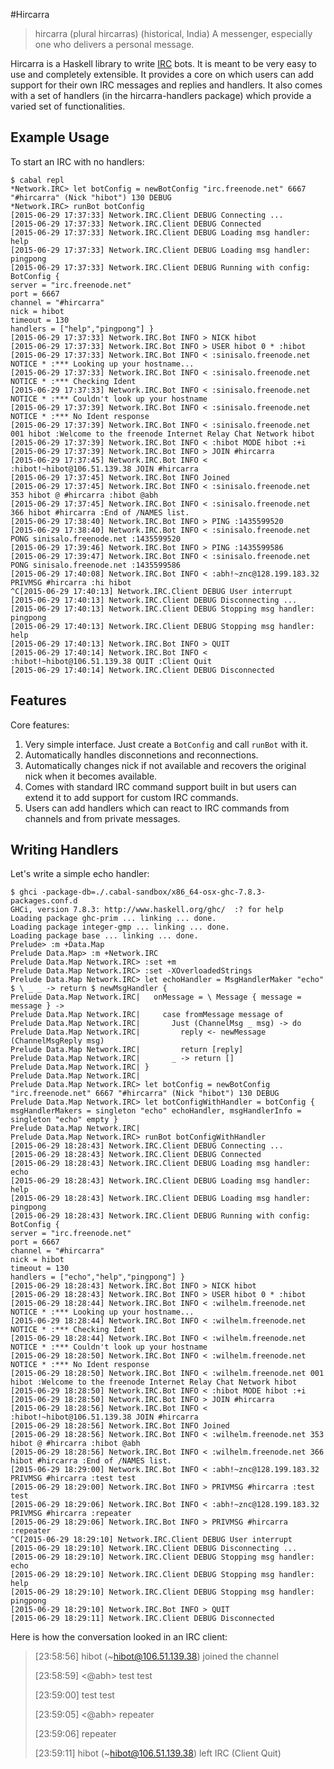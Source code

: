 #Hircarra

> hircarra (plural hircarras)
> (historical, India) A messenger, especially one who delivers a personal message.

Hircarra is a Haskell library to write [IRC][1] bots. It is meant to be very easy to use and completely extensible. It provides a core on which users can add support for their own IRC messages and replies and handlers. It also comes with a set of handlers (in the hircarra-handlers package) which provide a varied set of functionalities.


## Example Usage

To start an IRC with no handlers:

```
$ cabal repl
*Network.IRC> let botConfig = newBotConfig "irc.freenode.net" 6667 "#hircarra" (Nick "hibot") 130 DEBUG
*Network.IRC> runBot botConfig
[2015-06-29 17:37:33] Network.IRC.Client DEBUG Connecting ...
[2015-06-29 17:37:33] Network.IRC.Client DEBUG Connected
[2015-06-29 17:37:33] Network.IRC.Client DEBUG Loading msg handler: help
[2015-06-29 17:37:33] Network.IRC.Client DEBUG Loading msg handler: pingpong
[2015-06-29 17:37:33] Network.IRC.Client DEBUG Running with config:
BotConfig {
server = "irc.freenode.net"
port = 6667
channel = "#hircarra"
nick = hibot
timeout = 130
handlers = ["help","pingpong"] }
[2015-06-29 17:37:33] Network.IRC.Bot INFO > NICK hibot
[2015-06-29 17:37:33] Network.IRC.Bot INFO > USER hibot 0 * :hibot
[2015-06-29 17:37:33] Network.IRC.Bot INFO < :sinisalo.freenode.net NOTICE * :*** Looking up your hostname...
[2015-06-29 17:37:33] Network.IRC.Bot INFO < :sinisalo.freenode.net NOTICE * :*** Checking Ident
[2015-06-29 17:37:33] Network.IRC.Bot INFO < :sinisalo.freenode.net NOTICE * :*** Couldn't look up your hostname
[2015-06-29 17:37:39] Network.IRC.Bot INFO < :sinisalo.freenode.net NOTICE * :*** No Ident response
[2015-06-29 17:37:39] Network.IRC.Bot INFO < :sinisalo.freenode.net 001 hibot :Welcome to the freenode Internet Relay Chat Network hibot
[2015-06-29 17:37:39] Network.IRC.Bot INFO < :hibot MODE hibot :+i
[2015-06-29 17:37:39] Network.IRC.Bot INFO > JOIN #hircarra
[2015-06-29 17:37:45] Network.IRC.Bot INFO < :hibot!~hibot@106.51.139.38 JOIN #hircarra
[2015-06-29 17:37:45] Network.IRC.Bot INFO Joined
[2015-06-29 17:37:45] Network.IRC.Bot INFO < :sinisalo.freenode.net 353 hibot @ #hircarra :hibot @abh
[2015-06-29 17:37:45] Network.IRC.Bot INFO < :sinisalo.freenode.net 366 hibot #hircarra :End of /NAMES list.
[2015-06-29 17:38:40] Network.IRC.Bot INFO > PING :1435599520
[2015-06-29 17:38:40] Network.IRC.Bot INFO < :sinisalo.freenode.net PONG sinisalo.freenode.net :1435599520
[2015-06-29 17:39:46] Network.IRC.Bot INFO > PING :1435599586
[2015-06-29 17:39:47] Network.IRC.Bot INFO < :sinisalo.freenode.net PONG sinisalo.freenode.net :1435599586
[2015-06-29 17:40:08] Network.IRC.Bot INFO < :abh!~znc@128.199.183.32 PRIVMSG #hircarra :hi hibot
^C[2015-06-29 17:40:13] Network.IRC.Client DEBUG User interrupt
[2015-06-29 17:40:13] Network.IRC.Client DEBUG Disconnecting ...
[2015-06-29 17:40:13] Network.IRC.Client DEBUG Stopping msg handler: pingpong
[2015-06-29 17:40:13] Network.IRC.Client DEBUG Stopping msg handler: help
[2015-06-29 17:40:13] Network.IRC.Bot INFO > QUIT
[2015-06-29 17:40:14] Network.IRC.Bot INFO < :hibot!~hibot@106.51.139.38 QUIT :Client Quit
[2015-06-29 17:40:14] Network.IRC.Client DEBUG Disconnected
```

## Features

Core features:

1. Very simple interface. Just create a `BotConfig` and call `runBot` with it.
2. Automatically handles disconnetions and reconnections.
3. Automatically changes nick if not available and recovers the original nick when it becomes available.
4. Comes with standard IRC command support built in but users can extend it to add support for custom IRC commands.
5. Users can add handlers which can react to IRC commands from channels and from private messages.

## Writing Handlers

Let's write a simple echo handler:

```
$ ghci -package-db=./.cabal-sandbox/x86_64-osx-ghc-7.8.3-packages.conf.d            
GHCi, version 7.8.3: http://www.haskell.org/ghc/  :? for help
Loading package ghc-prim ... linking ... done.
Loading package integer-gmp ... linking ... done.
Loading package base ... linking ... done.
Prelude> :m +Data.Map
Prelude Data.Map> :m +Network.IRC
Prelude Data.Map Network.IRC> :set +m
Prelude Data.Map Network.IRC> :set -XOverloadedStrings
Prelude Data.Map Network.IRC> let echoHandler = MsgHandlerMaker "echo" $ \ _ _ -> return $ newMsgHandler {
Prelude Data.Map Network.IRC|   onMessage = \ Message { message = message } ->
Prelude Data.Map Network.IRC|     case fromMessage message of
Prelude Data.Map Network.IRC|       Just (ChannelMsg _ msg) -> do
Prelude Data.Map Network.IRC|         reply <- newMessage (ChannelMsgReply msg)
Prelude Data.Map Network.IRC|         return [reply]
Prelude Data.Map Network.IRC|       _ -> return []
Prelude Data.Map Network.IRC| }
Prelude Data.Map Network.IRC|
Prelude Data.Map Network.IRC> let botConfig = newBotConfig "irc.freenode.net" 6667 "#hircarra" (Nick "hibot") 130 DEBUG
Prelude Data.Map Network.IRC> let botConfigWithHandler = botConfig { msgHandlerMakers = singleton "echo" echoHandler, msgHandlerInfo = singleton "echo" empty }
Prelude Data.Map Network.IRC|
Prelude Data.Map Network.IRC> runBot botConfigWithHandler
[2015-06-29 18:28:43] Network.IRC.Client DEBUG Connecting ...
[2015-06-29 18:28:43] Network.IRC.Client DEBUG Connected
[2015-06-29 18:28:43] Network.IRC.Client DEBUG Loading msg handler: echo
[2015-06-29 18:28:43] Network.IRC.Client DEBUG Loading msg handler: help
[2015-06-29 18:28:43] Network.IRC.Client DEBUG Loading msg handler: pingpong
[2015-06-29 18:28:43] Network.IRC.Client DEBUG Running with config:
BotConfig {
server = "irc.freenode.net"
port = 6667
channel = "#hircarra"
nick = hibot
timeout = 130
handlers = ["echo","help","pingpong"] }
[2015-06-29 18:28:43] Network.IRC.Bot INFO > NICK hibot
[2015-06-29 18:28:43] Network.IRC.Bot INFO > USER hibot 0 * :hibot
[2015-06-29 18:28:44] Network.IRC.Bot INFO < :wilhelm.freenode.net NOTICE * :*** Looking up your hostname...
[2015-06-29 18:28:44] Network.IRC.Bot INFO < :wilhelm.freenode.net NOTICE * :*** Checking Ident
[2015-06-29 18:28:44] Network.IRC.Bot INFO < :wilhelm.freenode.net NOTICE * :*** Couldn't look up your hostname
[2015-06-29 18:28:50] Network.IRC.Bot INFO < :wilhelm.freenode.net NOTICE * :*** No Ident response
[2015-06-29 18:28:50] Network.IRC.Bot INFO < :wilhelm.freenode.net 001 hibot :Welcome to the freenode Internet Relay Chat Network hibot
[2015-06-29 18:28:50] Network.IRC.Bot INFO < :hibot MODE hibot :+i
[2015-06-29 18:28:50] Network.IRC.Bot INFO > JOIN #hircarra
[2015-06-29 18:28:56] Network.IRC.Bot INFO < :hibot!~hibot@106.51.139.38 JOIN #hircarra
[2015-06-29 18:28:56] Network.IRC.Bot INFO Joined
[2015-06-29 18:28:56] Network.IRC.Bot INFO < :wilhelm.freenode.net 353 hibot @ #hircarra :hibot @abh
[2015-06-29 18:28:56] Network.IRC.Bot INFO < :wilhelm.freenode.net 366 hibot #hircarra :End of /NAMES list.
[2015-06-29 18:29:00] Network.IRC.Bot INFO < :abh!~znc@128.199.183.32 PRIVMSG #hircarra :test test
[2015-06-29 18:29:00] Network.IRC.Bot INFO > PRIVMSG #hircarra :test test
[2015-06-29 18:29:06] Network.IRC.Bot INFO < :abh!~znc@128.199.183.32 PRIVMSG #hircarra :repeater
[2015-06-29 18:29:06] Network.IRC.Bot INFO > PRIVMSG #hircarra :repeater
^C[2015-06-29 18:29:10] Network.IRC.Client DEBUG User interrupt
[2015-06-29 18:29:10] Network.IRC.Client DEBUG Disconnecting ...
[2015-06-29 18:29:10] Network.IRC.Client DEBUG Stopping msg handler: echo
[2015-06-29 18:29:10] Network.IRC.Client DEBUG Stopping msg handler: help
[2015-06-29 18:29:10] Network.IRC.Client DEBUG Stopping msg handler: pingpong
[2015-06-29 18:29:10] Network.IRC.Bot INFO > QUIT
[2015-06-29 18:29:11] Network.IRC.Client DEBUG Disconnected
```

Here is how the conversation looked in an IRC client:

> [23:58:56] 	hibot (~hibot@106.51.139.38) joined the channel
> 
> [23:58:59]  <@abh>	test test
> 
> [23:59:00]  <hibot>	test test
> 
> [23:59:05]  <@abh>	repeater
> 
> [23:59:06]  <hibot>	repeater
> 
> [23:59:11] 	hibot (~hibot@106.51.139.38) left IRC (Client Quit)

[1]: https://en.wikipedia.org/wiki/Irc